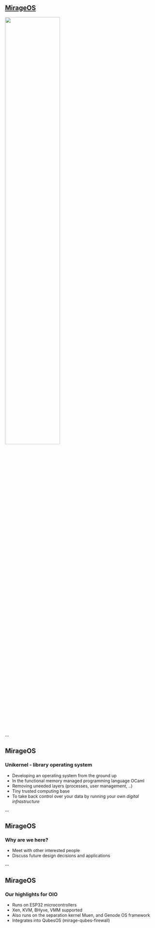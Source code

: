 ## [MirageOS](https://mirage.io)

<img src="https://berlin.ccc.de/~hannes/mirageos.png" width="60%" style="border: none;"/>

--

## MirageOS

### Unikernel - library operating system

* Developing an operating system from the ground up
* In the functional memory managed programming language OCaml
* Removing uneeded layers (processes, user management, ..)
* Tiny trusted computing base
* To take back control over your data by running your own _digital infrastructure_

--

## MirageOS

### Why are we here?

* Meet with other interested people
* Discuss future design decisions and applications

--

## MirageOS

### Our highlights for OIO

* Runs on ESP32 microcontrollers
* Xen, KVM, BHyve, VMM supported
* Also runs on the separation kernel Muen, and Genode OS framework
* Integrates into QubesOS (mirage-qubes-firewall)
